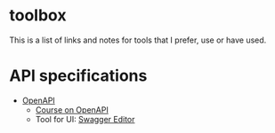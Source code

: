 # toolbox
This is a list of links and notes for tools that I prefer, use or have used.

# API specifications

- [OpenAPI](https://www.openapis.org/)
  - [Course on OpenAPI](https://www.udemy.com/course/openapi-beginner-to-guru)
  - Tool for UI: [Swagger Editor](https://editor.swagger.io/)
